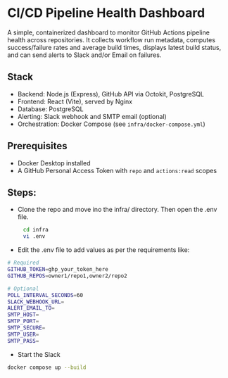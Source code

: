 # CI/CD Pipeline Health Dashboard 
A simple, containerized dashboard to monitor GitHub Actions pipeline health across repositories. It collects workflow run metadata, computes success/failure rates and average build times, displays latest build status, and can send alerts to Slack and/or Email on failures.

## Stack
- Backend: Node.js (Express), GitHub API via Octokit, PostgreSQL
- Frontend: React (Vite), served by Nginx
- Database: PostgreSQL
- Alerting: Slack webhook and SMTP email (optional)
- Orchestration: Docker Compose (see `infra/docker-compose.yml`)

## Prerequisites
- Docker Desktop installed
- A GitHub Personal Access Token with `repo` and `actions:read` scopes

## Steps:
- Clone the repo and move ino the infra/ directory. Then open the .env file.
```bash
     cd infra
     vi .env
```
- Edit the .env file to add values as per the requirements like:
```bash
# Required
GITHUB_TOKEN=ghp_your_token_here
GITHUB_REPOS=owner1/repo1,owner2/repo2

# Optional
POLL_INTERVAL_SECONDS=60
SLACK_WEBHOOK_URL=
ALERT_EMAIL_TO=
SMTP_HOST=
SMTP_PORT=
SMTP_SECURE=
SMTP_USER=
SMTP_PASS=

```
- Start the Slack
```bash
docker compose up --build
```
